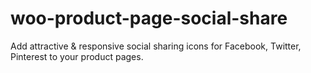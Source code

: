 # woo-product-page-social-share
Add attractive &amp; responsive social sharing icons for Facebook, Twitter, Pinterest to your product pages.
